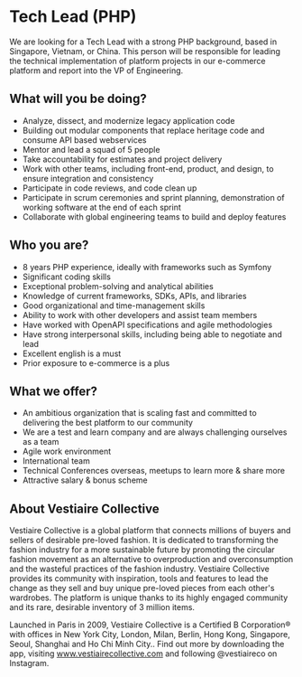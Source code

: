 # Tech Lead (PHP)

We are looking for a Tech Lead with a strong PHP background, based in Singapore, Vietnam, or China. This person will be responsible for leading the technical implementation of platform projects in our e-commerce platform and report into the VP of Engineering.

## What will you be doing?

* Analyze, dissect, and modernize legacy application code
* Building out modular components that replace heritage code and consume API based webservices
* Mentor and lead a squad of 5 people
* Take accountability for estimates and project delivery
* Work with other teams, including front-end, product, and design, to ensure integration and consistency
* Participate in code reviews, and code clean up 
* Participate in scrum ceremonies and sprint planning, demonstration of working software at the end of each sprint 
* Collaborate with global engineering teams to build and deploy features

## Who you are?

* 8 years PHP experience, ideally with frameworks such as Symfony
* Significant coding skills
* Exceptional problem-solving and analytical abilities
* Knowledge of current frameworks, SDKs, APIs, and libraries
* Good organizational and time-management skills
* Ability to work with other developers and assist team members
* Have worked with OpenAPI specifications and agile methodologies
* Have strong interpersonal skills, including being able to negotiate and lead
* Excellent english is a must
* Prior exposure to e-commerce is a plus

## What we offer?

* An ambitious organization that is scaling fast and committed to delivering the best platform to our community
* We are a test and learn company and are always challenging ourselves as a team
* Agile work environment
* International team
* Technical Conferences overseas, meetups to learn more & share more
* Attractive salary & bonus scheme

## About Vestiaire Collective

Vestiaire Collective is a global platform that connects millions of buyers and sellers of desirable pre-loved fashion. It is dedicated to transforming the fashion industry for a more sustainable future by promoting the circular fashion movement as an alternative to overproduction and overconsumption and the wasteful practices of the fashion industry. Vestiaire Collective provides its community with inspiration, tools and features to lead the change as they sell and buy unique pre-loved pieces from each other's wardrobes. The platform is unique thanks to its highly engaged community and its rare, desirable inventory of 3 million items.

Launched in Paris in 2009, Vestiaire Collective is a Certified B Corporation® with offices in New York City, London, Milan, Berlin, Hong Kong, Singapore, Seoul, Shanghai and Ho Chi Minh City.. Find out more by downloading the app, visiting www.vestiairecollective.com and following @vestiaireco on Instagram.


